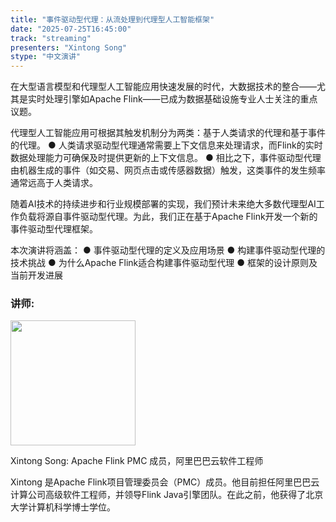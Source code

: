 ```yaml
---
title: "事件驱动型代理：从流处理到代理型人工智能框架"
date: "2025-07-25T16:45:00"
track: "streaming"
presenters: "Xintong Song"
stype: "中文演讲"
---
```


在大型语言模型和代理型人工智能应用快速发展的时代，大数据技术的整合——尤其是实时处理引擎如Apache Flink——已成为数据基础设施专业人士关注的重点议题。

代理型人工智能应用可根据其触发机制分为两类：基于人类请求的代理和基于事件的代理。
● 人类请求驱动型代理通常需要上下文信息来处理请求，而Flink的实时数据处理能力可确保及时提供更新的上下文信息。
● 相比之下，事件驱动型代理由机器生成的事件（如交易、网页点击或传感器数据）触发，这类事件的发生频率通常远高于人类请求。

随着AI技术的持续进步和行业规模部署的实现，我们预计未来绝大多数代理型AI工作负载将源自事件驱动型代理。为此，我们正在基于Apache Flink开发一个新的事件驱动型代理框架。

本次演讲将涵盖：
● 事件驱动型代理的定义及应用场景
● 构建事件驱动型代理的技术挑战
● 为什么Apache Flink适合构建事件驱动型代理
● 框架的设计原则及当前开发进展

### 讲师:

<img src="https://sessionize.com/image/47dd-400o400o1-aEC9VKjiLoZ17X9guibiwx.jpg" width="200" /><br/>

Xintong Song: Apache Flink PMC 成员，阿里巴巴云软件工程师

Xintong 是Apache Flink项目管理委员会（PMC）成员。他目前担任阿里巴巴云计算公司高级软件工程师，并领导Flink Java引擎团队。在此之前，他获得了北京大学计算机科学博士学位。